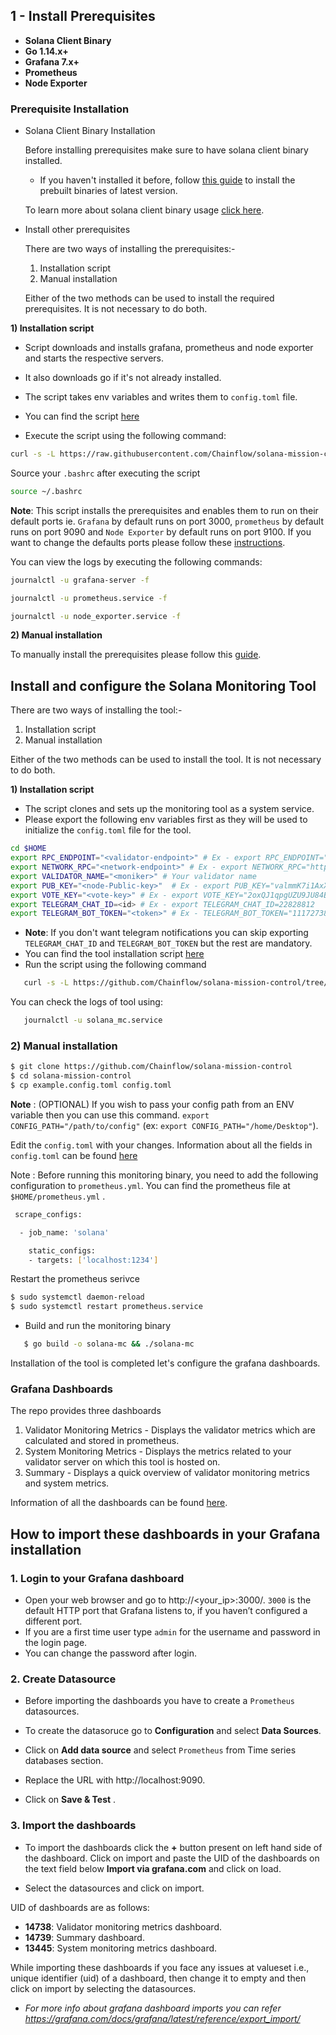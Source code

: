 ## 1 - Install Prerequisites

- **Solana Client Binary**
- **Go 1.14.x+**
- **Grafana 7.x+**
- **Prometheus**
- **Node Exporter**

### Prerequisite Installation

 - Solana Client Binary Installation 

   Before installing prerequisites make sure to have solana client binary installed.
   - If you haven't installed it before, follow [this guide](https://docs.solana.com/cli/install-solana-cli-tools#download-prebuilt-binaries) to install the prebuilt binaries of latest version.

   To learn more about solana client binary usage [click here](https://github.com/Chainflow/solana-mission-control/blob/main/docs/prereq-manual.md#install-solana-client).

 - Install other prerequisites

   There are two ways of installing the prerequisites:-

   1. Installation script
   2. Manual installation

   Either of the two methods can be used to install the required prerequisites. It is not necessary to do both.

**1) Installation script**

   - Script downloads and installs grafana, prometheus and node exporter and starts the respective servers.
   - It also downloads go if it's not already installed.
   - The script takes env variables and writes them to `config.toml` file.
   
   - You can find the script [here](./scripts/install_script.sh)
   - Execute the script using the following command:

   ```sh
   curl -s -L https://raw.githubusercontent.com/Chainflow/solana-mission-control/main/scripts/install_script.sh | bash
   ```
   Source your `.bashrc` after executing the script

   ```sh
   source ~/.bashrc
   ```
   **Note**: This script installs the prerequisites and enables them to run on their default ports ie. `Grafana` by default runs on port 3000, `prometheus` by default runs on port 9090 and `Node Exporter` by default runs on port 9100. If you want to change the defaults ports please follow these [instructions](./docs/custom-port.md).

   You can view the logs by executing the following commands:
   ```bash
   journalctl -u grafana-server -f

   journalctl -u prometheus.service -f

   journalctl -u node_exporter.service -f
   ```

**2) Manual installation**

To manually install the prerequisites please follow this [guide](./docs/prereq-manual.md).
 
## Install and configure the Solana Monitoring Tool

There are two ways of installing the tool:-

1. Installation script
2. Manual installation

Either of the two methods can be used to install the tool. It is not necessary to do both.

**1) Installation script**

  - The script clones and sets up the monitoring tool as a system service.
  - Please export the following env variables first as they will be used to initialize the `config.toml` file for the tool.
  ```sh
  cd $HOME
  export RPC_ENDPOINT="<validator-endpoint>" # Ex - export RPC_ENDPOINT="https://api.rpc.solana.com"
  export NETWORK_RPC="<network-endpoint>" # Ex - export NETWORK_RPC="https://api.rpc.com"
  export VALIDATOR_NAME="<moniker>" # Your validator name
  export PUB_KEY="<node-Public-key>"  # Ex - export PUB_KEY="valmmK7i1AxXeiTtQgQZhQNiXYU84ULeaYF1EH1pa"
  export VOTE_KEY="<vote-key>" # Ex - export VOTE_KEY="2oxQJ1qpgUZU9JU84BHaoM1GzHkYfRDgDQY9dpH5mghh"
  export TELEGRAM_CHAT_ID=<id> # Ex - export TELEGRAM_CHAT_ID=22828812
  export TELEGRAM_BOT_TOKEN="<token>" # Ex - TELEGRAM_BOT_TOKEN="1117273891:AAEtr3ZU5x4JRj5YSF5LBeu1fPF0T4xj-UI"
```
- **Note**: If you don't want telegram notifications you can skip exporting `TELEGRAM_CHAT_ID` and `TELEGRAM_BOT_TOKEN` but the rest are mandatory.
- You can find the tool installation script [here](./scripts/tool_installation.sh)
- Run the script using the following command

```sh
   curl -s -L https://github.com/Chainflow/solana-mission-control/tree/main/scripts/scripts/tool_installation.sh | bash
```
You can check the logs of tool using:
```sh
   journalctl -u solana_mc.service
```
### 2) Manual installation

```bash
$ git clone https://github.com/Chainflow/solana-mission-control
$ cd solana-mission-control
$ cp example.config.toml config.toml
```

**Note** : (OPTIONAL) If you wish to pass your config path from an ENV variable then you can use this command. `export CONFIG_PATH="/path/to/config"` (ex: `export CONFIG_PATH="/home/Desktop"`).

Edit the `config.toml` with your changes. Information about all the fields in `config.toml` can be found [here](./docs/config-desc.md)

Note : Before running this monitoring binary, you need to add the following configuration to `prometheus.yml`. You can find the prometheus file at `$HOME/prometheus.yml` .

```sh
 scrape_configs:

  - job_name: 'solana'

    static_configs:
    - targets: ['localhost:1234']

```

Restart the prometheus serivce

```sh 
$ sudo systemctl daemon-reload
$ sudo systemctl restart prometheus.service
```

- Build and run the monitoring binary

```sh
   $ go build -o solana-mc && ./solana-mc
```

Installation of the tool is completed let's configure the grafana dashboards.

### Grafana Dashboards

The repo provides three dashboards

1. Validator Monitoring Metrics - Displays the validator metrics which are calculated and stored in prometheus.
2. System Monitoring Metrics - Displays the metrics related to your validator server on which this tool is hosted on.
3. Summary - Displays a quick overview of validator monitoring metrics and system metrics.

Information of all the dashboards can be found [here](./docs/dashboard-desc.md).

## How to import these dashboards in your Grafana installation

### 1. Login to your Grafana dashboard
- Open your web browser and go to http://<your_ip>:3000/. `3000` is the default HTTP port that Grafana listens to, if you haven’t configured a different port.
- If you are a first time user type `admin` for the username and password in the login page.
- You can change the password after login.

### 2. Create Datasource

- Before importing the dashboards you have to create a `Prometheus` datasources.

- To create the datasoruce go to **Configuration** and select **Data Sources**.

- Click on **Add data source** and select `Prometheus` from Time series databases section.

- Replace the URL with http://localhost:9090. 

- Click on **Save & Test** .

### 3. Import the dashboards

- To import the dashboards click the **+** button present on left hand side of the dashboard. Click on import and paste the UID of the dashboards on the text field below **Import via grafana.com** and click on load. 

- Select the datasources and click on import.

UID of dashboards are as follows:

 - **14738**: Validator monitoring metrics dashboard.
 - **14739**: Summary dashboard.
 - **13445**: System monitoring metrics dashboard.

 While importing these dashboards if you face any issues at valueset i.e., unique identifier (uid) of a dashboard, then change it to empty and then click on import by selecting the datasources.


- *For more info about grafana dashboard imports you can refer https://grafana.com/docs/grafana/latest/reference/export_import/*
